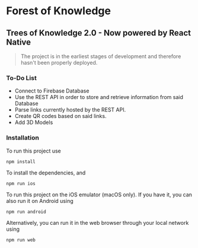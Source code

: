 # Forest of Knowledge
## Trees of Knowledge 2.0 - Now powered by React Native

> The project is in the earliest stages of development and therefore hasn't been properly deployed. 

### To-Do List 

- Connect to Firebase Database
- Use the REST API in order to store and retrieve information from said Database
- Parse links currently hosted by the REST API. 
- Create QR codes based on said links. 
- Add 3D Models 

### Installation 

To run this project use 

```
npm install
```

To install the dependencies, and 

```
npm run ios
```

To run this project on the iOS emulator (macOS only). 
If you have it, you can also run it on Android using 

```
npm run android
```

Alternatively, you can run it in the web browser through your local network using

```
npm run web
```
